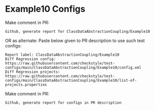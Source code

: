 # Example10 Configs
Make comment in PR:
```
Github, generate report for ClassDataAbstractionCoupling/Example10
```
OR as alternate:
Paste below given to PR description to use such test configs:
```
Report label: ClassDataAbstractionCoupling/Example10
Diff Regression config: https://raw.githubusercontent.com/checkstyle/test-configs/main/ClassDataAbstractionCoupling/Example10/config.xml
Diff Regression projects: https://raw.githubusercontent.com/checkstyle/test-configs/main/ClassDataAbstractionCoupling/Example10/list-of-projects.properties
```
Make comment in PR:
```
Github, generate report for configs in PR description
```
